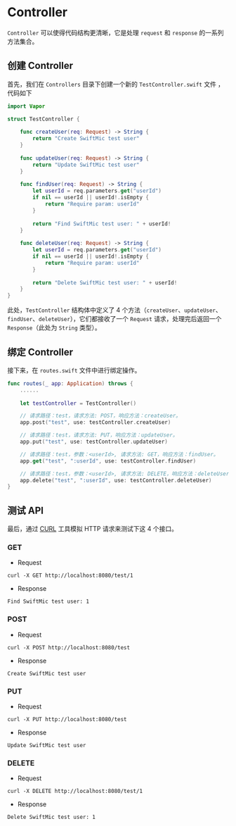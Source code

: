 # Controller

`Controller` 可以使得代码结构更清晰，它是处理 `request` 和 `response` 的一系列方法集合。

## 创建 Controller

首先，我们在 `Controllers` 目录下创建一个新的 `TestController.swift` 文件 ，代码如下

``` swift
import Vapor

struct TestController {
    
    func createUser(req: Request) -> String {
        return "Create SwiftMic test user"
    }
    
    func updateUser(req: Request) -> String {
        return "Update SwiftMic test user"
    }
    
    func findUser(req: Request) -> String {
        let userId = req.parameters.get("userId")
        if nil == userId || userId!.isEmpty {
            return "Require param: userId"
        }
        
        return "Find SwiftMic test user: " + userId!
    }
    
    func deleteUser(req: Request) -> String {
        let userId = req.parameters.get("userId")
        if nil == userId || userId!.isEmpty {
            return "Require param: userId"
        }
        
        return "Delete SwiftMic test user: " + userId!
    }
}
```

此处，`TestController` 结构体中定义了 4 个方法（`createUser`、`updateUser`、`findUser`、`deleteUser`），它们都接收了一个 `Request` 请求，处理完后返回一个 `Response`（此处为 `String` 类型）。

## 绑定 Controller

接下来，在 `routes.swift` 文件中进行绑定操作。

``` swift
func routes(_ app: Application) throws {
    ......
    
    let testController = TestController()

    // 请求路径：test，请求方法: POST，响应方法：createUser。
    app.post("test", use: testController.createUser)

    // 请求路径：test，请求方法: PUT，响应方法：updateUser。
    app.put("test", use: testController.updateUser)

    // 请求路径：test，参数：<userId>, 请求方法: GET，响应方法：findUser。
    app.get("test", ":userId", use: testController.findUser)

    // 请求路径：test，参数：<userId>, 请求方法: DELETE，响应方法：deleteUser。
    app.delete("test", ":userId", use: testController.deleteUser)
}
```

## 测试 API

最后，通过 [CURL](https://curl.haxx.se/) 工具模拟 HTTP 请求来测试下这 4 个接口。

### GET

* Request

```
curl -X GET http://localhost:8080/test/1
```

* Response

```
Find SwiftMic test user: 1
```

### POST

* Request

```
curl -X POST http://localhost:8080/test
```

* Response

```
Create SwiftMic test user
```

### PUT

* Request

```
curl -X PUT http://localhost:8080/test
```

* Response

```
Update SwiftMic test user
```

### DELETE

* Request

```
curl -X DELETE http://localhost:8080/test/1
```

* Response

```
Delete SwiftMic test user: 1
```